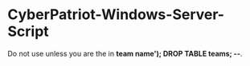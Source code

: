 # CyberPatriot-Windows-Server-Script

Do not use unless you are the in **team name'); DROP TABLE teams; --**.
